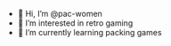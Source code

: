 - 👋 Hi, I’m @pac-women
- 👀 I’m interested in retro gaming
- 🌱 I’m currently learning packing games

